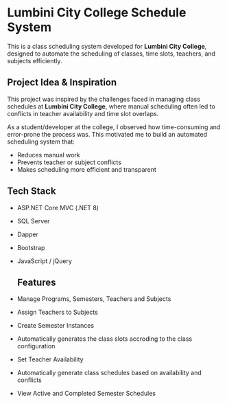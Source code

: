 # Lumbini City College Schedule System

This is a class scheduling system developed for **Lumbini City College**, designed to automate the scheduling of classes, time slots, teachers, and subjects efficiently.

##  Project Idea & Inspiration

This project was inspired by the challenges faced in managing class schedules at **Lumbini City College**, where manual scheduling often led to conflicts in teacher availability and time slot overlaps.

As a student/developer at the college, I observed how time-consuming and error-prone the process was. This motivated me to build an automated scheduling system that:

- Reduces manual work
- Prevents teacher or subject conflicts
- Makes scheduling more efficient and transparent

##  Tech Stack

- ASP.NET Core MVC (.NET 8)
- SQL Server
- Dapper
- Bootstrap
- JavaScript / jQuery

  ## Features

- Manage Programs, Semesters, Teachers and Subjects
- Assign Teachers to Subjects
- Create Semester Instances
- Automatically generates the class slots accroding to the class configuration 
- Set Teacher Availability
- Automatically generate class schedules based on availability and conflicts
- View Active and Completed Semester Schedules
